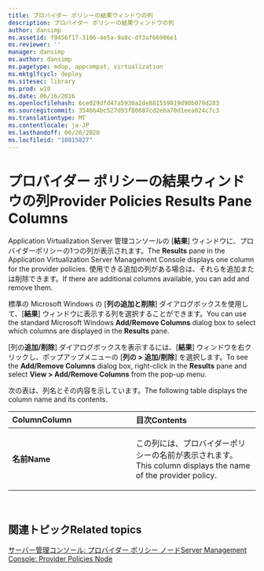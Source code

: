 ```yaml
---
title: プロバイダー ポリシーの結果ウィンドウの列
description: プロバイダー ポリシーの結果ウィンドウの列
author: dansimp
ms.assetid: f9456f17-3106-4e5a-9a8c-df3af66986e1
ms.reviewer: ''
manager: dansimp
ms.author: dansimp
ms.pagetype: mdop, appcompat, virtualization
ms.mktglfcycl: deploy
ms.sitesec: library
ms.prod: w10
ms.date: 06/16/2016
ms.openlocfilehash: 6ce029dfd47a5930a2de881559819d90b079d283
ms.sourcegitcommit: 354664bc527d93f80687cd2eba70d1eea024c7c3
ms.translationtype: MT
ms.contentlocale: ja-JP
ms.lasthandoff: 06/26/2020
ms.locfileid: "10815827"
---
```

# <span data-ttu-id="5c068-103">プロバイダー ポリシーの結果ウィンドウの列</span><span class="sxs-lookup"><span data-stu-id="5c068-103">Provider Policies Results Pane Columns</span></span>


<span data-ttu-id="5c068-104">Application Virtualization Server 管理コンソールの [**結果**] ウィンドウに、プロバイダーポリシーの1つの列が表示されます。</span><span class="sxs-lookup"><span data-stu-id="5c068-104">The **Results** pane in the Application Virtualization Server Management Console displays one column for the provider policies.</span></span> <span data-ttu-id="5c068-105">使用できる追加の列がある場合は、それらを追加または削除できます。</span><span class="sxs-lookup"><span data-stu-id="5c068-105">If there are additional columns available, you can add and remove them.</span></span>

<span data-ttu-id="5c068-106">標準の Microsoft Windows の [**列の追加と削除**] ダイアログボックスを使用して、[**結果**] ウィンドウに表示する列を選択することができます。</span><span class="sxs-lookup"><span data-stu-id="5c068-106">You can use the standard Microsoft Windows **Add/Remove Columns** dialog box to select which columns are displayed in the **Results** pane.</span></span>

<span data-ttu-id="5c068-107">[列の**追加/削除**] ダイアログボックスを表示するには、[**結果**] ウィンドウを右クリックし、ポップアップメニューの [**列の &gt; 追加/削除**] を選択します。</span><span class="sxs-lookup"><span data-stu-id="5c068-107">To see the **Add/Remove Columns** dialog box, right-click in the **Results** pane and select **View &gt; Add/Remove Columns** from the pop-up menu.</span></span>

<span data-ttu-id="5c068-108">次の表は、列名とその内容を示しています。</span><span class="sxs-lookup"><span data-stu-id="5c068-108">The following table displays the column name and its contents.</span></span>

<table>
<colgroup>
<col width="50%" />
<col width="50%" />
</colgroup>
<thead>
<tr class="header">
<th align="left"><span data-ttu-id="5c068-109">Column</span><span class="sxs-lookup"><span data-stu-id="5c068-109">Column</span></span></th>
<th align="left"><span data-ttu-id="5c068-110">目次</span><span class="sxs-lookup"><span data-stu-id="5c068-110">Contents</span></span></th>
</tr>
</thead>
<tbody>
<tr class="odd">
<td align="left"><p><strong><span data-ttu-id="5c068-111">名前</span><span class="sxs-lookup"><span data-stu-id="5c068-111">Name</span></span></strong></p></td>
<td align="left"><p><span data-ttu-id="5c068-112">この列には、プロバイダーポリシーの名前が表示されます。</span><span class="sxs-lookup"><span data-stu-id="5c068-112">This column displays the name of the provider policy.</span></span></p></td>
</tr>
</tbody>
</table>

 

## <span data-ttu-id="5c068-113">関連トピック</span><span class="sxs-lookup"><span data-stu-id="5c068-113">Related topics</span></span>


[<span data-ttu-id="5c068-114">サーバー管理コンソール: プロバイダー ポリシー ノード</span><span class="sxs-lookup"><span data-stu-id="5c068-114">Server Management Console: Provider Policies Node</span></span>](server-management-console-provider-policies-node.md)

 

 





